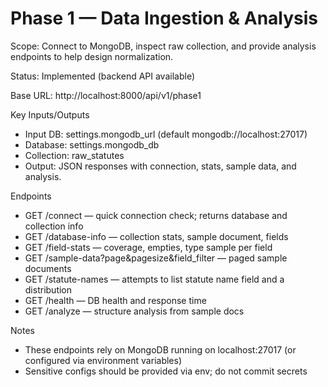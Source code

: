 # Phase 1 — Data Ingestion & Analysis

Scope: Connect to MongoDB, inspect raw collection, and provide analysis endpoints to help design normalization.

Status: Implemented (backend API available)

Base URL: http://localhost:8000/api/v1/phase1

Key Inputs/Outputs
- Input DB: settings.mongodb_url (default mongodb://localhost:27017)
- Database: settings.mongodb_db
- Collection: raw_statutes
- Output: JSON responses with connection, stats, sample data, and analysis.

Endpoints
- GET /connect — quick connection check; returns database and collection info
- GET /database-info — collection stats, sample document, fields
- GET /field-stats — coverage, empties, type sample per field
- GET /sample-data?page&pagesize&field_filter — paged sample documents
- GET /statute-names — attempts to list statute name field and a distribution
- GET /health — DB health and response time
- GET /analyze — structure analysis from sample docs

Notes
- These endpoints rely on MongoDB running on localhost:27017 (or configured via environment variables)
- Sensitive configs should be provided via env; do not commit secrets
